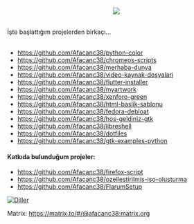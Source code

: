 <h6 align="center">
  <img src="https://user-images.githubusercontent.com/66299502/120064858-0a37c380-c077-11eb-80fb-6d04107deacd.png"/><br>
</h6>
İşte başlattığım projelerden birkaçı...<br><br>

* https://github.com/Afacanc38/python-color
* https://github.com/Afacanc38/chromeos-scripts
* https://github.com/Afacanc38/merhaba-dunya
* https://github.com/Afacanc38/video-kaynak-dosyalari
* https://github.com/Afacanc38/flutter-installer
* https://github.com/Afacanc38/myartwork
* https://github.com/Afacanc38/xenforo-green
* https://github.com/Afacanc38/html-baslik-sablonu
* https://github.com/Afacanc38/fedora-debloat
* https://github.com/Afacanc38/hos-geldiniz-gtk
* https://github.com/Afacanc38/libreshell
* https://github.com/Afacanc38/dotfiles
* https://github.com/Afacanc38/gtk-examples-python

#### Katkıda bulunduğum projeler:
* https://github.com/Afacanc38/firefox-script
* https://github.com/Afacanc38/ozellestirilmis-iso-olusturma
* https://github.com/Afacanc38/FlarumSetup

[![Diller](https://github-readme-stats.vercel.app/api/top-langs/?username=Afacanc38&layout=compact&bg_color=0D1117&text_color=FFFFFF&title_color=FFFFFF&border_color=30363d&locale=tr)](https://github.com/Afacanc38/Afacanc38)

Matrix: https://matrix.to/#/@afacanc38:matrix.org
